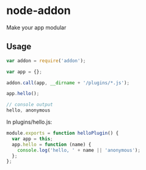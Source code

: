 node-addon
==========

Make your app modular

## Usage
```js
var addon = require('addon');

var app = {};

addon.call(app, __dirname + '/plugins/*.js');

app.hello();

// console output
hello, anonymous
```
In plugins/hello.js:

```js
module.exports = function helloPlugin() {
  var app = this;
  app.hello = function (name) {
    console.log('hello, ' + name || 'anonymous');
  };
};
```

